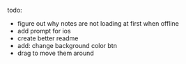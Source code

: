 todo:

- figure out why notes are not loading at first when offline
- add prompt for ios
- create better readme
- add: change background color btn
- drag to move them around
